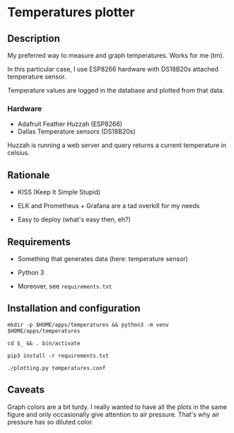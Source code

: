 # Temperatures plotter

## Description
My preferred way to measure and graph temperatures.
Works for me (tm).

In this particular case, I use ESP8266 hardware with DS18B20s attached
temperature sensor.

Temperature values are logged in the database and plotted from that data.

### Hardware
* Adafruit Feather Huzzah (ESP8266)
* Dallas Temperature sensors (DS18B20s)

Huzzah is running a web server and query returns a current temperature in
celsius.


## Rationale

* KISS (Keep It Simple Stupid)

* ELK and Prometheus + Grafana are a tad overkill for my needs

* Easy to deploy (what's easy then, eh?)


## Requirements

* Something that generates data (here: temperature sensor)

* Python 3

* Moreover, see `requirements.txt`


## Installation and configuration

	mkdir -p $HOME/apps/temperatures && python3 -m venv $HOME/apps/temperatures

	cd $_ && . bin/activate

	pip3 install -r requirements.txt

	./plotting.py temperatures.conf

## Caveats

Graph colors are a bit turdy.
I really wanted to have all the plots in the same figure and only occasionally
give attention to air pressure.
That's why air pressure has so diluted color.


